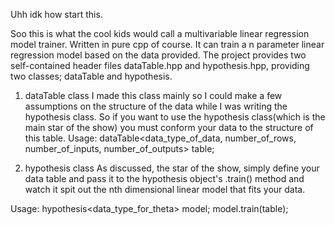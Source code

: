 Uhh idk how start this.

Soo this is what the cool kids would call a multivariable linear regression model trainer. Written in pure cpp of course. It can train a n parameter linear regression model based on the data provided.
The project provides two self-contained header files dataTable.hpp and hypothesis.hpp, providing two classes; dataTable and hypothesis.

1. dataTable class
I made this class mainly so I could make a few assumptions on the structure of the data while I was writing the hypothesis class. So if you want to use the hypothesis class(which is the main star of the show) you must conform your data to the structure of this table. 
Usage:
dataTable<data_type_of_data, number_of_rows, number_of_inputs, number_of_outputs> table;

2. hypothesis class
As discussed, the star of the show, simply define your data table and pass it to the hypothesis object's .train() method and watch it spit out the nth dimensional linear model that fits your data.

Usage:
hypothesis<data_type_for_theta> model;
model.train(table);
